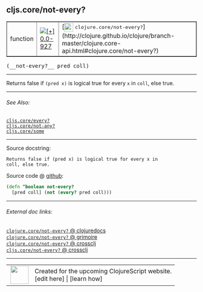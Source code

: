 ## cljs.core/not-every?



 <table border="1">
<tr>
<td>function</td>
<td><a href="https://github.com/cljsinfo/cljs-api-docs/tree/0.0-927"><img valign="middle" alt="[+] 0.0-927" title="Added in 0.0-927" src="https://img.shields.io/badge/+-0.0--927-lightgrey.svg"></a> </td>
<td>
[<img height="24px" valign="middle" src="http://i.imgur.com/1GjPKvB.png"> <samp>clojure.core/not-every?</samp>](http://clojure.github.io/clojure/branch-master/clojure.core-api.html#clojure.core/not-every?)
</td>
</tr>
</table>


 <samp>
(__not-every?__ pred coll)<br>
</samp>

---

Returns false if `(pred x)` is logical true for every `x` in `coll`, else true.

---


###### See Also:

[`cljs.core/every?`](cljs.core_everyQMARK.md)<br>
[`cljs.core/not-any?`](cljs.core_not-anyQMARK.md)<br>
[`cljs.core/some`](cljs.core_some.md)<br>

---


Source docstring:

```
Returns false if (pred x) is logical true for every x in
coll, else true.
```


Source code @ [github](https://github.com/clojure/clojurescript/blob/r3291/src/main/cljs/cljs/core.cljs#L3599-L3602):

```clj
(defn ^boolean not-every?
  [pred coll] (not (every? pred coll)))
```

<!--
Repo - tag - source tree - lines:

 <pre>
clojurescript @ r3291
└── src
    └── main
        └── cljs
            └── cljs
                └── <ins>[core.cljs:3599-3602](https://github.com/clojure/clojurescript/blob/r3291/src/main/cljs/cljs/core.cljs#L3599-L3602)</ins>
</pre>

-->

---



###### External doc links:

[`clojure.core/not-every?` @ clojuredocs](http://clojuredocs.org/clojure.core/not-every_q)<br>
[`clojure.core/not-every?` @ grimoire](http://conj.io/store/v1/org.clojure/clojure/1.7.0-beta3/clj/clojure.core/not-every%3F/)<br>
[`clojure.core/not-every?` @ crossclj](http://crossclj.info/fun/clojure.core/not-every%3F.html)<br>
[`cljs.core/not-every?` @ crossclj](http://crossclj.info/fun/cljs.core.cljs/not-every%3F.html)<br>

---

 <table>
<tr><td>
<img valign="middle" align="right" width="48px" src="http://i.imgur.com/Hi20huC.png">
</td><td>
Created for the upcoming ClojureScript website.<br>
[edit here] | [learn how]
</td></tr></table>

[edit here]:https://github.com/cljsinfo/cljs-api-docs/blob/master/cljsdoc/cljs.core_not-everyQMARK.cljsdoc
[learn how]:https://github.com/cljsinfo/cljs-api-docs/wiki/cljsdoc-files

<!--

This information was too distracting to show to readers, but I'll leave it
commented here since it is helpful to:

- pretty-print the data used to generate this document
- and show how to retrieve that data



The API data for this symbol:

```clj
{:description "Returns false if `(pred x)` is logical true for every `x` in `coll`, else true.",
 :return-type boolean,
 :ns "cljs.core",
 :name "not-every?",
 :signature ["[pred coll]"],
 :history [["+" "0.0-927"]],
 :type "function",
 :related ["cljs.core/every?" "cljs.core/not-any?" "cljs.core/some"],
 :full-name-encode "cljs.core_not-everyQMARK",
 :source {:code "(defn ^boolean not-every?\n  [pred coll] (not (every? pred coll)))",
          :title "Source code",
          :repo "clojurescript",
          :tag "r3291",
          :filename "src/main/cljs/cljs/core.cljs",
          :lines [3599 3602]},
 :full-name "cljs.core/not-every?",
 :clj-symbol "clojure.core/not-every?",
 :docstring "Returns false if (pred x) is logical true for every x in\ncoll, else true."}

```

Retrieve the API data for this symbol:

```clj
;; from Clojure REPL
(require '[clojure.edn :as edn])
(-> (slurp "https://raw.githubusercontent.com/cljsinfo/cljs-api-docs/catalog/cljs-api.edn")
    (edn/read-string)
    (get-in [:symbols "cljs.core/not-every?"]))
```

-->
